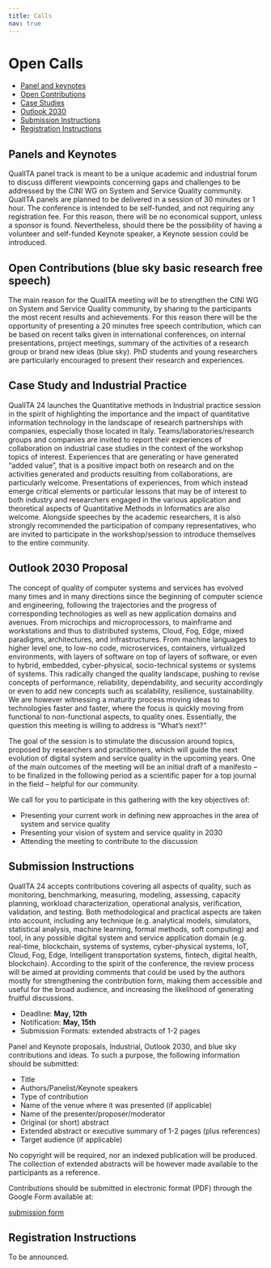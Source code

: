 ```yaml
---
title: Calls
nav: true
---
```


# Open Calls
 
- [Panel and keynotes](#panel-and-keynotes)   
- [Open Contributions](#open-contributions-blue-sky-basic-research-free-speech)  
- [Case Studies](#case-study-and-industrial-practice)
- [Outlook 2030](#outlook-2030-proposal)
- [Submission Instructions](#submission-instructions)
- [Registration Instructions](#registration-instructions)

## Panels and Keynotes

QualITA panel track is meant to be a unique academic and industrial
forum to discuss different viewpoints concerning gaps and challenges to
be addressed by the CINI WG on System and Service Quality community.
QualITA panels are planned to be delivered in a session of 30 minutes or
1 hour. The conference is intended to be self-funded, and not requiring
any registration fee. For this reason, there will be no economical
support, unless a sponsor is found. Nevertheless, should there be the
possibility of having a volunteer and self-funded Keynote speaker, a
Keynote session could be introduced.

## Open Contributions (blue sky basic research free speech)

The main reason for the QualITA meeting will be to strengthen the CINI
WG on System and Service Quality community, by sharing to the
participants the most recent results and achievements. For this reason
there will be the opportunity of presenting a 20 minutes free speech
contribution, which can be based on recent talks given in international
conferences, on internal presentations, project meetings, summary of the
activities of a research group or brand new ideas (blue sky). PhD
students and young researchers are particularly encouraged to present
their research and experiences.

## Case Study and Industrial Practice

QualITA 24 launches the Quantitative methods in Industrial practice session in
the spirit of highlighting the importance and the impact of quantitative
information technology in the landscape of research partnerships with
companies, especially those located in Italy.
Teams/laboratories/research groups and companies are invited to report
their experiences of collaboration on industrial case studies in the
context of the workshop topics of interest. Experiences that are
generating or have generated “added value”, that is a positive impact
both on research and on the activities generated and products resulting
from collaborations, are particularly welcome. Presentations of
experiences, from which instead emerge critical elements or particular
lessons that may be of interest to both industry and researchers engaged
in the various application and theoretical aspects of Quantitative
Methods in Informatics are also welcome. Alongside speeches by the
academic researchers, it is also strongly recommended the participation
of company representatives, who are invited to participate in the
workshop/session to introduce themselves to the entire community.

## Outlook 2030 Proposal

The concept of quality of computer systems and services has evolved many
times and in many directions since the beginning of computer science and
engineering, following the trajectories and the progress of
corresponding technologies as well as new application domains and
avenues. From microchips and microprocessors, to mainframe and
workstations and thus to distributed systems, Cloud, Fog, Edge, mixed
paradigms, architectures, and infrastructures. From machine languages to
higher level one, to low-no code, microservices, containers, virtualized
environments, with layers of software on top of layers of software, or
even to hybrid, embedded, cyber-physical, socio-technical systems or
systems of systems. This radically changed the quality landscape,
pushing to revise concepts of performance, reliability, dependability,
and security accordingly or even to add new concepts such as
scalability, resilience, sustainability. We are however witnessing a
maturity process moving ideas to technologies faster and faster, where
the focus is quickly moving from functional to non-functional aspects,
to quality ones. Essentially, the question this meeting is willing to
address is “What’s next?”

The goal of the session is to stimulate the discussion around topics,
proposed by researchers and practitioners, which will guide the next
evolution of digital system and service quality in the upcoming years.
One of the main outcomes of the meeting will be an initial draft of a
manifesto – to be finalized in the following period as a scientific
paper for a top journal in the field – helpful for our community.

We call for you to participate in this gathering with the key objectives of:

- Presenting your current work in defining new approaches in the area of system and service quality
- Presenting your vision of system and service quality in 2030
- Attending the meeting to contribute to the discussion

## Submission Instructions

QualITA 24 accepts contributions covering all aspects of quality, such as monitoring, 
benchmarking, measuring, modeling, assessing, capacity planning, workload characterization, 
operational analysis, verification, validation, and testing. 
Both methodological and practical aspects are taken into account, including any technique 
(e.g. analytical models, simulators, statistical analysis, 
machine learning, formal methods, soft computing) and tool, in any possible digital 
system and service application domain (e.g. real-time, blockchain, systems of systems, 
cyber-physical systems, IoT, Cloud, Fog, Edge, Intelligent transportation systems, fintech, 
digital health, blockchain).
According to the spirit of the conference, the review process will be aimed at providing 
comments that could be used by the authors mostly for strengthening the contribution form,
making them accessible and useful for the broad audience, and increasing the likelihood of 
generating fruitful discussions. 

- Deadline: **May, 12th**
- Notification: **May, 15th**
- Submission Formats: extended abstracts of 1-2 pages


Panel and Keynote proposals, Industrial, Outlook 2030, and blue sky contributions and ideas.
To such a purpose, the following information should be submitted:

- Title
- Authors/Panelist/Keynote speakers
- Type of contribution
- Name of the venue where it was presented (if applicable)
- Name of the presenter/proposer/moderator
- Original (or short) abstract
- Extended abstract or executive summary of 1-2 pages (plus references)
- Target audience (if applicable)

No copyright will be required, nor an indexed publication will be produced. The collection of extended abstracts will be however made available to the participants as a reference.


Contributions should be submitted in electronic format (PDF) through the Google Form available at:

[submission form](https://forms.gle/p4mzMrT4r4HWBrkr6)

## Registration Instructions

To be announced.


